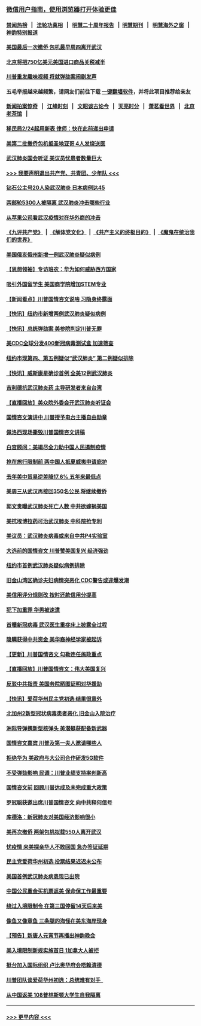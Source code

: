 ### [微信用户指南，使用浏览器打开体验更佳](https://github.com/gfw-breaker/banned-news1/blob/master/indexes/wechat-guide.md?t=0)
#### [禁闻热榜](热点新闻.md?t=0)  &nbsp;&nbsp;|&nbsp;&nbsp; [法轮功真相](https://github.com/gfw-breaker/truth/blob/master/README.md?t=0) &nbsp;&nbsp;|&nbsp;&nbsp; [明慧二十周年报告](https://github.com/gfw-breaker/mh-reports/blob/master/README.md?t=0) &nbsp;&nbsp;|&nbsp;&nbsp;[明慧期刊](https://github.com/gfw-breaker/mh-qikan) &nbsp;&nbsp;|&nbsp;&nbsp; [明慧海外之窗](https://github.com/gfw-breaker/mh-news/blob/master/README.md?t=0) &nbsp;&nbsp;|&nbsp;&nbsp; [神韵特别报道](https://github.com/gfw-breaker/mh-news/blob/master/shenyun.md?t=0)
#### [美国最后一次撤侨 包机最早周四离开武汉](../pages/nsc412/n11849395.md?t=02070002) 
#### [北京将把750亿美元美国进口商品关税减半](../pages/nsc412/n11848896.md?t=02070002) 
#### [川普重发趣味视频 将就弹劾案闹剧发声](../pages/nsc412/n11848715.md?t=02070002) 
#### 五毛举报越来越频繁，请网友们前往下载 [一键翻墙软件](https://github.com/gfw-breaker/ssr-accounts)，并将此项目推荐给亲友
#### [新闻拍案惊奇](https://github.com/gfw-breaker/banned-news1/blob/master/pages/link4.md) &nbsp;&nbsp;|&nbsp;&nbsp; [江峰时刻](https://github.com/gfw-breaker/banned-news1/blob/master/pages/link4.md) &nbsp;&nbsp;|&nbsp;&nbsp; [文昭谈古论今](https://github.com/gfw-breaker/banned-news1/blob/master/pages/link4.md) &nbsp;&nbsp;|&nbsp;&nbsp; [天亮时分](https://github.com/gfw-breaker/banned-news1/blob/master/pages/link4.md) &nbsp;&nbsp;|&nbsp;&nbsp; [萧茗看世界](https://github.com/gfw-breaker/banned-news1/blob/master/pages/link4.md) &nbsp;&nbsp;|&nbsp;&nbsp; [北京老茶馆](https://github.com/gfw-breaker/banned-news1/blob/master/pages/link4.md) &nbsp;&nbsp;|&nbsp;&nbsp; 
#### [移民局2/24起用新表  律师：快在此前递出申请](../pages/nsc412/n11848220.md?t=02070002) 
#### [美第二批撤侨包机抵圣地亚哥 4人发烧送医](../pages/nsc412/n11847923.md?t=02070002) 
#### [武汉肺炎国会听证 美议员忧患者数量巨大](../pages/nsc412/n11844851.md?t=02070002) 
#### [>>> 我要声明退出共产党、共青团、少年队 <<<](https://github.com/begood0513/goodnews/blob/master/quit/letter.md) 
#### [钻石公主号20人染武汉肺炎 日本病例达45](../pages/nsc412/n11847823.md?t=02070002) 
#### [两邮轮5300人被隔离 武汉肺炎冲击哪些行业](../pages/nsc412/n11847456.md?t=02070002) 
#### [从苹果公司看武汉疫情对在华外商的冲击](../pages/nsc412/n11847586.md?t=02070002) 
#### [《九评共产党》](https://github.com/begood0513/9ping.md/blob/master/README.md) &nbsp;|&nbsp; [《解体党文化》](../../../../jtdwh.md/blob/master/README.md)  &nbsp;|&nbsp; [《共产主义的终极目的》](../../../../gczydzjmd.md/blob/master/README.md) &nbsp;|&nbsp; [《魔鬼在统治我们的世界》](../../../../mgztzwmdsj.md/blob/master/README.md) 
#### [美国俄亥俄州新增一例武汉肺炎疑似病例](../pages/nsc412/n11847714.md?t=02070002) 
#### [【思想领袖】专访班农：华为如何威胁西方国家](../pages/nsc412/n11847306.md?t=02070002) 
#### [吸引外国留学生 美国商学院增加STEM专业](../pages/nsc412/n11847417.md?t=02070002) 
#### [【新闻看点】川普国情咨文说啥 习隐身终露面](../pages/nsc412/n11847016.md?t=02070002) 
#### [【快讯】纽约市新增两例武汉肺炎疑似病例](../pages/nsc412/n11847250.md?t=02070002) 
#### [【快讯】总统弹劾案 美参院判定川普无罪](../pages/nsc412/n11847316.md?t=02070002) 
#### [美CDC全球分发400新冠病毒测试盒 加速筛查](../pages/nsc412/n11847260.md?t=02070002) 
#### [纽约市现第四、第五例疑似“武汉肺炎”   第二例疑似排除](../pages/nsc412/n11847332.md?t=02070002) 
#### [【快讯】威斯康星确诊首例 全美12例武汉肺炎](../pages/nsc412/n11847162.md?t=02070002) 
#### [吉利德抗武汉肺炎药 主导研发者来自台湾](../pages/nsc412/n11847064.md?t=02070002) 
#### [【直播回放】美众院外委会开武汉肺炎听证会](../pages/nsc412/n11846727.md?t=02070002) 
#### [国情咨文演讲中 川普授予电台主播自由勋章](../pages/nsc412/n11846815.md?t=02070002) 
#### [佩洛西现场撕毁川普国情咨文讲稿](../pages/nsc412/n11846724.md?t=02070002) 
#### [白宫顾问：美竭尽全力助中国人民遏制疫情](../pages/nsc412/n11846756.md?t=02070002) 
#### [抢在旅行限制前 两中国人抵夏威夷申请庇护](../pages/nsc412/n11846866.md?t=02070002) 
#### [去年美中贸易逆差降17.6% 五年来最低点](../pages/nsc412/n11846755.md?t=02070002) 
#### [美周三从武汉再接回350名公民 将继续撤侨](../pages/nsc412/n11846705.md?t=02070002) 
#### [郭文贵曝武汉肺炎死亡人数 中共欲嫁祸美国](../pages/nsc412/n11846240.md?t=02070002) 
#### [美抗埃博拉药可治武汉肺炎 中科院抢专利](../pages/nsc412/n11846409.md?t=02070002) 
#### [美议员：武汉肺炎病毒或来自中共P4实验室](../pages/nsc412/n11846043.md?t=02070002) 
#### [大选前的国情咨文 川普赞美国复兴 经济强劲](../pages/nsc412/n11845526.md?t=02070002) 
#### [纽约市首例武汉肺炎疑似病例排除](../pages/nsc412/n11844989.md?t=02070002) 
#### [旧金山湾区确诊夫妇病情突恶化 CDC警告或迎爆发潮](../pages/nsc412/n11845730.md?t=02070002) 
#### [美信用评分规则改  按时还款信用分提高](../pages/nsc412/n11845488.md?t=02070002) 
#### [犯下加重罪 华男被速遣](../pages/nsc412/n11845476.md?t=02070002) 
#### [首曝新冠病毒 武汉医生重症床上披露全过程](../pages/nsc412/n11845150.md?t=02070002) 
#### [隐瞒获得中共资金 美华裔神经学家被起诉](../pages/nsc412/n11844879.md?t=02070002) 
#### [【更新】川普国情咨文 勾勒连任施政重点](../pages/nsc412/n11845223.md?t=02070002) 
#### [【直播回放】川普国情咨文：伟大美国复兴](../pages/nsc412/n11842079.md?t=02070002) 
#### [反驳中共指责 美国务院晒图证明对华援助](../pages/nsc412/n11844859.md?t=02070002) 
#### [【快讯】爱荷华州民主党初选 结果很意外](../pages/nsc412/n11844878.md?t=02070002) 
#### [北加州2新型冠状病毒患者恶化 旧金山入院治疗](../pages/nsc412/n11844842.md?t=02070002) 
#### [洲际导弹携新型核弹头 美潜艇获配备新武器](../pages/nsc412/n11844680.md?t=02070002) 
#### [国情咨文嘉宾 川普及第一夫人邀请哪些人](../pages/nsc412/n11844712.md?t=02070002) 
#### [拒绝华为 美政府与大公司合作研发5G软件](../pages/nsc412/n11844625.md?t=02070002) 
#### [不受弹劾影响 民调：川普业绩支持率创新高](../pages/nsc412/n11844622.md?t=02070002) 
#### [国情咨文前 回顾川普达成及未完成重大政策](../pages/nsc412/n11844581.md?t=02070002) 
#### [罗冠聪获邀出席川普国情咨文 向中共释何信号](../pages/nsc412/n11844355.md?t=02070002) 
#### [库德洛：新冠肺炎对美国经济影响很小](../pages/nsc412/n11844418.md?t=02070002) 
#### [美再次撤侨 两架包机拟载550人离开武汉](../pages/nsc412/n11844407.md?t=02070002) 
#### [忧疫情 来美探亲华人不敢回国 急办签证延期](../pages/nsc412/n11843344.md?t=02070002) 
#### [民主党爱荷华州初选 投票结果迟迟未公布](../pages/nsc412/n11844207.md?t=02070002) 
#### [美国首例武汉肺炎病患现已出院](../pages/nsc412/n11842740.md?t=02070002) 
#### [中国公民重金买机票返美 保命保工作最重要](../pages/nsc412/n11843282.md?t=02070002) 
#### [绕过入境限制令  在第三国停留14天后来美](../pages/nsc412/n11843341.md?t=02070002) 
#### [像鱼又像章鱼 三条腿的海怪在美东海岸现身](../pages/nsc412/n11843092.md?t=02070002) 
#### [【预告】新唐人元宵节再播出神韵晚会](../pages/nsc412/n11843192.md?t=02070002) 
#### [美入境限制新规实施首日 1加拿大人被拒](../pages/nsc412/n11843058.md?t=02070002) 
#### [挺台加入国际组织 卢比奥华府会唔赖清德](../pages/nsc412/n11843023.md?t=02070002) 
#### [川普团队谈爱荷华州初选：总统难有对手  ](../pages/nsc412/n11842867.md?t=02070002) 
#### [从中国返美 108普林斯顿大学生自我隔离](../pages/nsc412/n11842714.md?t=02070002) 

----
#### [ >>> 更早内容 <<< ](../indexes/nsc412-earlier.md)
